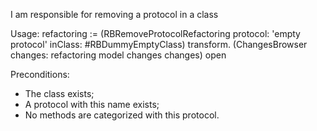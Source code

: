 I am responsible for removing a protocol in a class

Usage:
refactoring := (RBRemoveProtocolRefactoring
			protocol: 'empty protocol'
			inClass: #RBDummyEmptyClass)
			transform.
(ChangesBrowser changes: refactoring model changes changes) open
	
Preconditions:
- The class exists;
- A protocol with this name exists;
- No methods are categorized with this protocol.